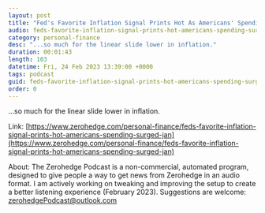 ```yaml
---
layout: post
title: "Fed's Favorite Inflation Signal Prints Hot As Americans' Spending Surged In Jan"
audio: feds-favorite-inflation-signal-prints-hot-americans-spending-surged-jan-0
category: personal-finance
desc: "...so much for the linear slide lower in inflation."
duration: 00:01:43
length: 103
datetime: Fri, 24 Feb 2023 13:39:00 +0000
tags: podcast
guid: feds-favorite-inflation-signal-prints-hot-americans-spending-surged-jan-0
order: 0
---
```

...so much for the linear slide lower in inflation.

Link: [https://www.zerohedge.com/personal-finance/feds-favorite-inflation-signal-prints-hot-americans-spending-surged-jan](https://www.zerohedge.com/personal-finance/feds-favorite-inflation-signal-prints-hot-americans-spending-surged-jan)

About: The Zerohedge Podcast is a non-commercial, automated program, designed to give people a way to get news from Zerohedge in an audio format.  I am actively working on tweaking and improving the setup to create a better listening experience (February 2023).  Suggestions are welcome: [zerohedgePodcast@outlook.com](mailto:zerohedgePodcast@outlook.com)